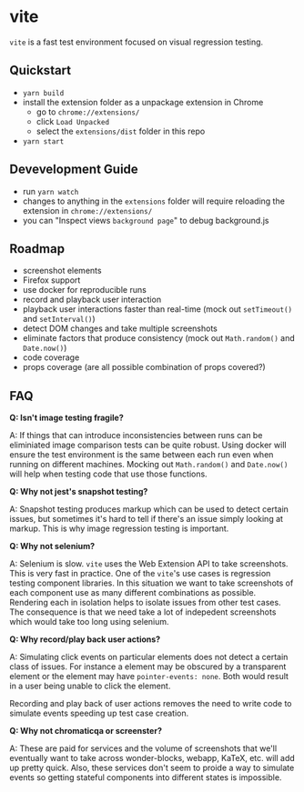 # vite

`vite` is a fast test environment focused on visual regression testing.

## Quickstart

- `yarn build`
- install the extension folder as a unpackage extension in Chrome
  - go to `chrome://extensions/`
  - click `Load Unpacked`
  - select the `extensions/dist` folder in this repo
- `yarn start`

## Devevelopment Guide

- run `yarn watch`
- changes to anything in the `extensions` folder will require reloading
  the extension in `chrome://extensions/`
- you can "Inspect views `background page`" to debug background.js

## Roadmap

- screenshot elements
- Firefox support
- use docker for reproducible runs
- record and playback user interaction
- playback user interactions faster than real-time (mock out `setTimeout()` and `setInterval()`)
- detect DOM changes and take multiple screenshots
- eliminate factors that produce consistency (mock out `Math.random()` and `Date.now()`)
- code coverage
- props coverage (are all possible combination of props covered?)

## FAQ

**Q: Isn't image testing fragile?**

A: If things that can introduce inconsistencies between runs can be eliminiated
image comparison tests can be quite robust.  Using docker will ensure the test 
environment is the same between each run even when running on different machines.
Mocking out `Math.random()` and `Date.now()` will help when testing code that use
those functions.

**Q: Why not jest's snapshot testing?**

A: Snapshot testing produces markup which can be used to detect certain
issues, but sometimes it's hard to tell if there's an issue simply looking
at markup.  This is why image regression testing is important.

**Q: Why not selenium?**

A: Selenium is slow.  `vite` uses the Web Extension API to take screenshots.
This is very fast in practice.  One of the `vite`'s use cases is regression
testing component libraries.  In this situation we want to take screenshots
of each component use as many different combinations as possible.  Rendering
each in isolation helps to isolate issues from other test cases.  The consequence
is that we need take a lot of indepedent screenshots which would take too 
long using selenium.

**Q: Why record/play back user actions?**

A: Simulating click events on particular elements does not detect a certain
class of issues.  For instance a element may be obscured by a transparent 
element or the element may have `pointer-events: none`.  Both would result 
in a user being unable to click the element.

Recording and play back of user actions removes the need to write code to
simulate events speeding up test case creation.

**Q: Why not chromaticqa or screenster?**

A: These are paid for services and the volume of screenshots that we'll
eventually want to take across wonder-blocks, webapp, KaTeX, etc. will
add up pretty quick.  Also, these services don't seem to proide a way to
simulate events so getting stateful components into different states is
impossible.
